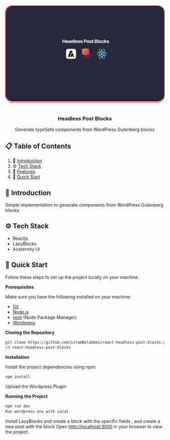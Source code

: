 <!-- ReadMe inspiration From JavaScriptMastery -->

<div align="center">
  <br />
    <div style="border:1px solid red;border-radius:20px;">
      <img src="app/public/banner.png" alt="Project Banner" style="border:1px solid red;border-radius:20px;">
    </div>
  
  <br />

  <h3 align="center">Headless Post Blocks</h3>

   <div align="center">
     Generate typeSafe components from WordPress Gutenberg blocks
    </div>
</div>

## 📋 <a name="table">Table of Contents</a>

1. 🤖 [Introduction](#introduction)
2. ⚙️ [Tech Stack](#tech-stack)
3. 🔋 [Features](#features)
4. 🤸 [Quick Start](#quick-start)

## <a name="introduction">🤖 Introduction</a>

Simple implementation to generate components from WordPress Gutenberg blocks

## <a name="tech-stack">⚙️ Tech Stack</a>

- Reactjs
- LazyBlocks
- Aceternity Ui

## <a name="quick-start">🤸 Quick Start</a>

Follow these steps to set up the project locally on your machine.

**Prerequisites**

Make sure you have the following installed on your machine:

- [Git](https://git-scm.com/)
- [Node.js](https://nodejs.org/en)
- [npm](https://www.npmjs.com/) (Node Package Manager)
- [Wordpress](https://localwp.com/)

**Cloning the Repository**

```bash
git clone https://github.com/islamBelabbes/react-headless-post-blocks.git
cd react-headless-post-blocks
```

**Installation**

Install the project dependencies using npm:

```bash
npm install
```

Upload the Wordpress Plugin

**Running the Project**

```bash
npm run dev
Run wordpress env with Local
```

Install LazyBlocks and create a block with the specific fields , and create a new post with the block
Open [http://localhost:3000](http://localhost:3000) in your browser to view the project.
